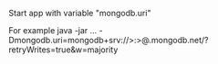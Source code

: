 Start app with variable "mongodb.uri"

For example
java -jar ...  -Dmongodb.uri=mongodb+srv://<user>>:<password>>@<dbid>.mongodb.net/?retryWrites=true&w=majority